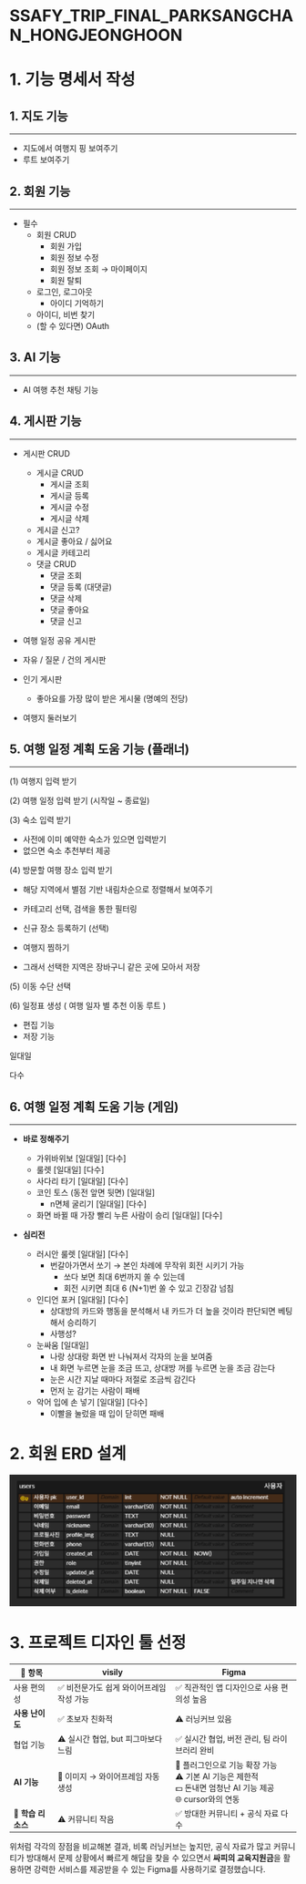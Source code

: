 # SSAFY_TRIP_FINAL_PARKSANGCHAN_HONGJEONGHOON

# 1. 기능 명세서 작성

## 1. 지도 기능

---

- 지도에서 여행지 핑 보여주기
- 루트 보여주기

## 2. 회원 기능

---

- 필수
    - 회원 CRUD
        - 회원 가입
        - 회원 정보 수정
        - 회원 정보 조회 → 마이페이지
        - 회원 탈퇴
    - 로그인, 로그아웃
        - 아이디 기억하기
    - 아이디, 비번 찾기
    - (할 수 있다면) OAuth

## 3. AI 기능

---

- AI 여행 추천 채팅 기능

## 4. 게시판 기능

---

- 게시판 CRUD
    - 게시글 CRUD
        - 게시글 조회
        - 게시글 등록
        - 게시글 수정
        - 게시글 삭제
    - 게시글 신고?
    - 게시글 좋아요 / 싫어요
    - 게시글 카테고리
    - 댓글 CRUD
        - 댓글 조회
        - 댓글 등록 (대댓글)
        - 댓글 삭제
        - 댓글 좋아요
        - 댓글 신고
- 여행 일정 공유 게시판
- 자유 / 질문 / 건의 게시판
- 인기 게시판
    - 좋아요를 가장 많이 받은 게시물 (명예의 전당)

- 여행지 둘러보기

## 5. 여행 일정 계획 도움 기능 (플래너)

---

(1) 여행지 입력 받기

(2) 여행 일정 입력 받기 (시작일 ~ 종료일) 

(3) 숙소 입력 받기

- 사전에 이미 예약한 숙소가 있으면 입력받기
- 없으면 숙소 추천부터 제공

(4) 방문할 여행 장소 입력 받기

- 해당 지역에서 별점 기반 내림차순으로 정렬해서 보여주기
- 카테고리 선택, 검색을 통한 필터링

- 신규 장소 등록하기 (선택)
- 여행지 찜하기

- 그래서 선택한 지역은 장바구니 같은 곳에 모아서 저장

(5) 이동 수단 선택

(6) 일정표 생성 ( 여행 일자 별 추천 이동 루트 )

- 편집 기능
- 저장 기능

일대일

다수

## 6. 여행 일정 계획 도움 기능 (게임)

---

- **바로 정해주기**
    - 가위바위보  [일대일] [다수]
    - 룰렛  [일대일] [다수]
    - 사다리 타기   [일대일] [다수]
    - 코인 토스 (동전 앞면 뒷면)  [일대일]
        - n면체 굴리기   [일대일] [다수]
    - 화면 바뀔 때 가장 빨리 누른 사람이 승리  [일대일] [다수]
    
- **심리전**
    - 러시안 룰렛  [일대일] [다수]
        - 번갈아가면서 쏘기 → 본인 차례에 무작위 회전 시키기 가능
            - 쏘다 보면 최대 6번까지 쏠 수 있는데
            - 회전 시키면 최대 6 (N+1)번 쏠 수 있고 긴장감 넘침
    - 인디언 포커  [일대일] [다수]
        - 상대방의 카드와 행동을 분석해서 내 카드가 더 높을 것이라 판단되면 베팅해서 승리하기
        - 사행성?
    - 눈싸움  [일대일]
        - 나랑 상대랑 화면 반 나눠져서 각자의 눈을 보여줌
        - 내 화면 누르면 눈을 조금 뜨고, 상대방 꺼를 누르면 눈을 조금 감는다
        - 눈은 시간 지날 때마다 저절로 조금씩 감긴다
        - 먼저 눈 감기는 사람이 패배
    - 악어 입에 손 넣기  [일대일] [다수]
        - 이빨을 눌렀을 때 입이 닫히면 패배

# 2. 회원 ERD 설계

![userERD.png](./img/userERD.png)

# 3. 프로젝트 디자인 툴 선정

| 🧩 항목 | visily | Figma |
| --- | --- | --- |
| 사용 편의성 | ✅ 비전문가도 쉽게 와이어프레임 작성 가능 | ✅ 직관적인 앱 디자인으로 사용 편의성 높음 |
| **사용 난이도** | ✅ 초보자 친화적 | ⚠️ 러닝커브 있음 |
| 협업 기능 | ⚠️ 실시간 협업, but 피그마보다 느림 | ✅ 실시간 협업, 버전 관리, 팀 라이브러리 완비 |
| **AI 기능** | 🤖 이미지 → 와이어프레임 자동 생성  | 🧩 플러그인으로 기능 확장 가능<br>⚠️ 기본 AI 기능은 제한적<br>💵 돈내면 엄청난 AI 기능 제공<br>🌐 cursor와의 연동 |
| 📘 **학습 리소스** | ⚠️ 커뮤니티 작음 | ✅ 방대한 커뮤니티 + 공식 자료 다수 |

위처럼 각각의 장점을 비교해본 결과,
비록 러닝커브는 높지만, 공식 자료가 많고 커뮤니티가 방대해서 문제 상황에서 빠르게 해답을 찾을 수 있으면서
**싸피의 교육지원금**을 활용하면 강력한 서비스를 제공받을 수 있는 Figma를 사용하기로 결정했습니다.
